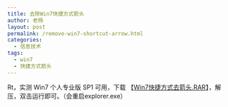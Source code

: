 ```yaml
---
title: 去除Win7快捷方式箭头
author: 老杨
layout: post
permalink: /remove-win7-shortcut-arrow.html
categories:
  - 信息技术
tags:
  - win7
  - 快捷方式箭头
---
```

Rt，实测 Win7 个人专业版 SP1 可用，下载 【<a href="http://cyhour.com/wp-content/uploads/2013/12/RemoveWin7ShortcutArrow.rar" rel="attachment wp-att-817">Win7快捷方式去箭头.RAR</a>】，解压，双击运行即可。（会重启explorer.exe）